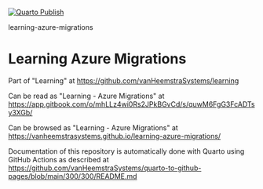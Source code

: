 [![Quarto Publish](https://github.com/vanHeemstraSystems/learning-azure-migrations/actions/workflows/publish.yml/badge.svg)](https://github.com/vanHeemstraSystems/learning-azure-migrations/actions/workflows/publish.yml)

learning-azure-migrations
# Learning Azure Migrations

Part of "Learning" at https://github.com/vanHeemstraSystems/learning

Can be read as "Learning - Azure Migrations" at https://app.gitbook.com/o/mhLLz4wi0Rs2JPkBGvCd/s/quwM6FgG3FcADTsy3XGb/

Can be browsed as "Learning - Azure Migrations" at https://vanheemstrasystems.github.io/learning-azure-migrations/

Documentation of this repository is automatically done with Quarto using GitHub Actions as described at https://github.com/vanHeemstraSystems/quarto-to-github-pages/blob/main/300/300/README.md

